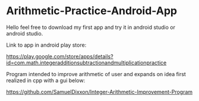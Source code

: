 # Arithmetic-Practice-Android-App
Hello feel free to download my first app and try it in android studio or android studio.

Link to app in android play store: 

https://play.google.com/store/apps/details?id=com.math.integeradditionsubtractionandmultiplicationpractice

Program intended to improve arithmetic of user and expands on idea first realized in cpp with a gui below:

https://github.com/SamuelDixxon/Integer-Arithmetic-Improvement-Program
